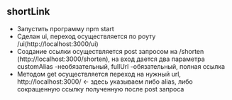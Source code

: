 ## shortLink
- Запустить программу npm start
- Сделан ui, переход осуществляется по роуту /ui(http://localhost:3000/ui)
- Создание ссылки осуществляется post запросом на /shorten (http://localhost:3000/shorten), на вход дается два параметра customAlias -необязательный, fullUrl -обязательный, полная ссылка
- Методом get осуществляется переход на нужный url, http://localhost:3000/ <- здесь указываем либо alias, либо сокращенную ссылку полученную после post запроса
